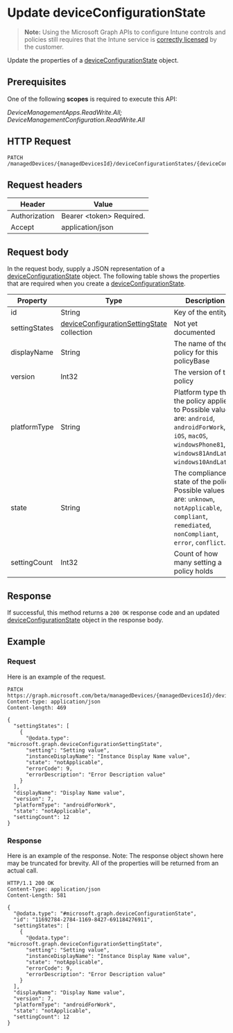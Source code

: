 ﻿# Update deviceConfigurationState

> **Note:** Using the Microsoft Graph APIs to configure Intune controls and policies still requires that the Intune service is [correctly licensed](https://go.microsoft.com/fwlink/?linkid=839381) by the customer.

Update the properties of a [deviceConfigurationState](../resources/intune_deviceconfig_deviceconfigurationstate.md) object.
## Prerequisites
One of the following **scopes** is required to execute this API:

*DeviceManagementApps.ReadWrite.All; DeviceManagementConfiguration.ReadWrite.All*
## HTTP Request
<!-- {
  "blockType": "ignored"
}
-->
```http
PATCH /managedDevices/{managedDevicesId}/deviceConfigurationStates/{deviceConfigurationStateId}
```

## Request headers
|Header|Value|
|---|---|
|Authorization|Bearer &lt;token&gt; Required.|
|Accept|application/json|

## Request body
In the request body, supply a JSON representation of a [deviceConfigurationState](../resources/intune_deviceconfig_deviceconfigurationstate.md) object.
The following table shows the properties that are required when you create a [deviceConfigurationState](../resources/intune_deviceconfig_deviceconfigurationstate.md).

|Property|Type|Description|
|---|---|---|
|id|String|Key of the entity.|
|settingStates|[deviceConfigurationSettingState](../resources/intune_deviceconfig_deviceconfigurationsettingstate.md) collection|Not yet documented|
|displayName|String|The name of the policy for this policyBase|
|version|Int32|The version of the policy|
|platformType|String|Platform type that the policy applies to Possible values are: `android`, `androidForWork`, `iOS`, `macOS`, `windowsPhone81`, `windows81AndLater`, `windows10AndLater`.|
|state|String|The compliance state of the policy Possible values are: `unknown`, `notApplicable`, `compliant`, `remediated`, `nonCompliant`, `error`, `conflict`.|
|settingCount|Int32|Count of how many setting a policy holds|



## Response
If successful, this method returns a `200 OK` response code and an updated [deviceConfigurationState](../resources/intune_deviceconfig_deviceconfigurationstate.md) object in the response body.

## Example
### Request
Here is an example of the request.
```http
PATCH https://graph.microsoft.com/beta/managedDevices/{managedDevicesId}/deviceConfigurationStates/{deviceConfigurationStateId}
Content-type: application/json
Content-length: 469

{
  "settingStates": [
    {
      "@odata.type": "microsoft.graph.deviceConfigurationSettingState",
      "setting": "Setting value",
      "instanceDisplayName": "Instance Display Name value",
      "state": "notApplicable",
      "errorCode": 9,
      "errorDescription": "Error Description value"
    }
  ],
  "displayName": "Display Name value",
  "version": 7,
  "platformType": "androidForWork",
  "state": "notApplicable",
  "settingCount": 12
}
```

### Response
Here is an example of the response. Note: The response object shown here may be truncated for brevity. All of the properties will be returned from an actual call.
```http
HTTP/1.1 200 OK
Content-Type: application/json
Content-Length: 581

{
  "@odata.type": "#microsoft.graph.deviceConfigurationState",
  "id": "11692784-2784-1169-8427-691184276911",
  "settingStates": [
    {
      "@odata.type": "microsoft.graph.deviceConfigurationSettingState",
      "setting": "Setting value",
      "instanceDisplayName": "Instance Display Name value",
      "state": "notApplicable",
      "errorCode": 9,
      "errorDescription": "Error Description value"
    }
  ],
  "displayName": "Display Name value",
  "version": 7,
  "platformType": "androidForWork",
  "state": "notApplicable",
  "settingCount": 12
}
```



